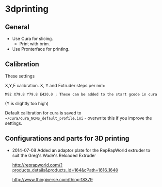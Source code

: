 3dprinting
==========

## General

- Use Cura for slicing. 
    - Print with brim. 
- Use Pronterface for printing.
    
## Calibration

These settings 

X,Y,E calibration. X, Y and Extruder steps per mm:

    M92 X79.8 Y79.8 E420.0 ; These can be added to the start gcode in cura

(Y is slightly too high)

Default calibration for cura is saved to `~/Cura/cura_NCMS_default_profile.ini` - overwrite this if you improve the settings.

## Configurations and parts for 3D printing

- 2014-07-08 Added an adaptor plate for the RepRapWorld extruder to suit the Greg's Wade's Reloaded Extruder

    http://reprapworld.com/?products_details&products_id=164&cPath=1616_1648

    http://www.thingiverse.com/thing:18379

